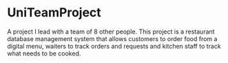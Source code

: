 # UniTeamProject
A project I lead with a team of 8 other people. This project is a restaurant database management system that allows customers to order food from a digital menu, waiters to track orders and requests and kitchen staff to track what needs to be cooked.
